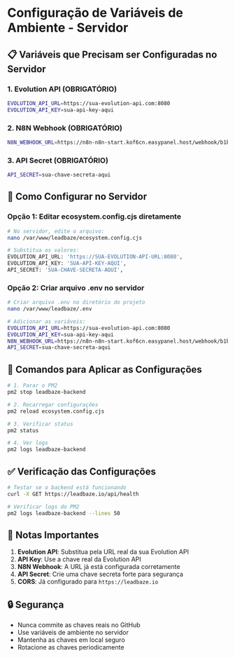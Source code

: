 # Configuração de Variáveis de Ambiente - Servidor

## 📋 Variáveis que Precisam ser Configuradas no Servidor

### 1. Evolution API (OBRIGATÓRIO)
```bash
EVOLUTION_API_URL=https://sua-evolution-api.com:8080
EVOLUTION_API_KEY=sua-api-key-aqui
```

### 2. N8N Webhook (OBRIGATÓRIO)
```bash
N8N_WEBHOOK_URL=https://n8n-n8n-start.kof6cn.easypanel.host/webhook/b1b11d27-2dfa-42a6-bbaf-b0fa456c0bae
```

### 3. API Secret (OBRIGATÓRIO)
```bash
API_SECRET=sua-chave-secreta-aqui
```

## 🔧 Como Configurar no Servidor

### Opção 1: Editar ecosystem.config.cjs diretamente
```bash
# No servidor, edite o arquivo:
nano /var/www/leadbaze/ecosystem.config.cjs

# Substitua os valores:
EVOLUTION_API_URL: 'https://SUA-EVOLUTION-API-URL:8080',
EVOLUTION_API_KEY: 'SUA-API-KEY-AQUI',
API_SECRET: 'SUA-CHAVE-SECRETA-AQUI',
```

### Opção 2: Criar arquivo .env no servidor
```bash
# Criar arquivo .env no diretório do projeto
nano /var/www/leadbaze/.env

# Adicionar as variáveis:
EVOLUTION_API_URL=https://sua-evolution-api.com:8080
EVOLUTION_API_KEY=sua-api-key-aqui
N8N_WEBHOOK_URL=https://n8n-n8n-start.kof6cn.easypanel.host/webhook/b1b11d27-2dfa-42a6-bbaf-b0fa456c0bae
API_SECRET=sua-chave-secreta-aqui
```

## 🚀 Comandos para Aplicar as Configurações

```bash
# 1. Parar o PM2
pm2 stop leadbaze-backend

# 2. Recarregar configurações
pm2 reload ecosystem.config.cjs

# 3. Verificar status
pm2 status

# 4. Ver logs
pm2 logs leadbaze-backend
```

## ✅ Verificação das Configurações

```bash
# Testar se o backend está funcionando
curl -X GET https://leadbaze.io/api/health

# Verificar logs do PM2
pm2 logs leadbaze-backend --lines 50
```

## 📝 Notas Importantes

1. **Evolution API**: Substitua pela URL real da sua Evolution API
2. **API Key**: Use a chave real da Evolution API
3. **N8N Webhook**: A URL já está configurada corretamente
4. **API Secret**: Crie uma chave secreta forte para segurança
5. **CORS**: Já configurado para `https://leadbaze.io`

## 🔒 Segurança

- Nunca commite as chaves reais no GitHub
- Use variáveis de ambiente no servidor
- Mantenha as chaves em local seguro
- Rotacione as chaves periodicamente

















